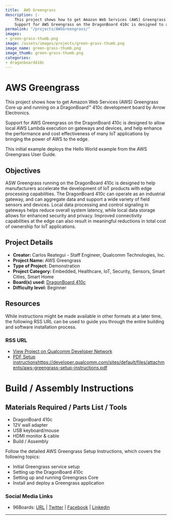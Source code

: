 ```yaml
---
title:  AWS Greengrass
description: |-
    This project shows how to get Amazon Web Services (AWS) Greengrass Core up and running on a DragonBoard™ 410c development board by Arrow Electronics.
    Support for AWS Greengrass on the DragonBoard 410c is designed to allow local AWS Lambda execution on gateways and devices, and help enhance the performance and cost effectiveness of many IoT applications by bringing the power of AWS to the edge.
permalink: "/projects/AWSGreengrass/"
images:
- green-grass-thumb.png
image: /assets/images/projects/green-grass-thumb.png
image_name: green-grass-thumb.png
image_thumb: green-grass-thumb.png
categories:
- dragonboard410c
---
```

# AWS Greengrass

This project shows how to get Amazon Web Services (AWS) Greengrass Core up and running on a DragonBoard™ 410c development board by Arrow Electronics.

Support for AWS Greengrass on the DragonBoard 410c is designed to allow local AWS Lambda execution on gateways and devices, and help enhance the performance and cost effectiveness of many IoT applications by bringing the power of AWS to the edge.

This initial example deploys the Hello World example from the AWS Greengrass User Guide.

## Objectives

ASW Greengrass running on the DragonBoard 410c is designed to help manufacturers accelerate the development of IoT products with edge processing capabilities. The DragonBoard 410c can operate as an industrial gateway, and can aggregate data and support a wide variety of field sensors and devices. Local data processing and control signaling in gateways helps reduce overall system latency, while local data storage allows for enhanced security and privacy. Improved connectivity capabilities at the edge can also result in meaningful reductions in total cost of ownership for IoT applications.

## Project Details

- **Creator:** Carlos Reategui - Staff Engineer, Qualcomm Technologies, Inc.
- **Project Name:** AWS Greengrass
- **Type of Project:** Demonstration
- **Project Category:** Embedded, Healthcare, IoT, Security, Sensors, Smart Cities, Smart Home
- **Board(s) used:** [DragonBoard 410c](https://www.96boards.org/product/dragonboard410c/)
- **Difficulty level:** Beginner

## Resources

While instructions might be made available in other formats at a later time, the following RSS URL can be used to guide you through the entire building and software installation process.

### RSS URL

- [View Project on Qualcomm Developer Network](https://developer.qualcomm.com/project/aws-greengrass)
- [PDF Setup instructions]()https://developer.qualcomm.com/sites/default/files/attachments/aws-greengrass-setup-instructions.pdf

# Build / Assembly Instructions

## Materials Required / Parts List / Tools

- DragonBoard 410c
- 12V wall adapter
- USB keyboard/mouse
- HDMI monitor & cable
- Build / Assembly

Follow the detailed AWS Greengrass Setup Instructions, which covers the following topics:

- Initial Greengrass service setup
- Setting up the DragonBoard 410c
- Setting up and running Greengrass Core
- Install and deploy a Greengrass application

### Social Media Links

- 96Boards: [URL](https://www.96boards.org/) | [Twitter](https://twitter.com/96boards) | [Facebook](https://www.facebook.com/96Boards) | [Linkedin](https://www.linkedin.com/company/{{site.linkedin_username}}/)

***

